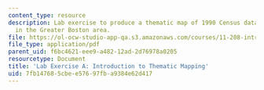 ```yaml
---
content_type: resource
description: Lab exercise to produce a thematic map of 1990 Census data for towns
  in the Greater Boston area.
file: https://ol-ocw-studio-app-qa.s3.amazonaws.com/courses/11-208-introduction-to-computers-in-public-management-ii-january-iap-2002/7fb147685cbee57697fba9384e62d417_11208labA.pdf
file_type: application/pdf
parent_uid: f6bc4621-eee9-a482-12ad-2d76978a0205
resourcetype: Document
title: 'Lab Exercise A: Introduction to Thematic Mapping'
uid: 7fb14768-5cbe-e576-97fb-a9384e62d417
---
```

